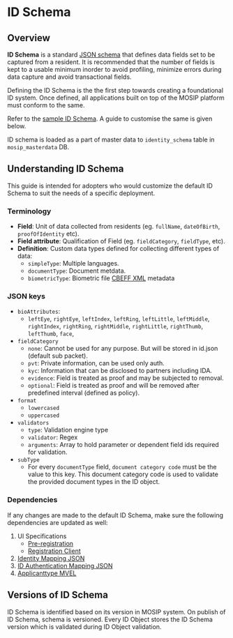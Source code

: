 # ID Schema

## Overview

**ID Schema** is a standard [JSON schema](https://json-schema.org/understanding-json-schema/) that defines data fields set to be captured from a resident. It is recommended that the number of fields is kept to a usable minimum inorder to avoid profiling, minimize errors during data capture and avoid transactional fields.

Defining the ID Schema is the the first step towards creating a foundational ID system. Once defined, all applications built on top of the MOSIP platform must conform to the same.

Refer to the [sample ID Schema](\_files/id-schema/id-schema-sample.json). A guide to customise the same is given below.

ID schema is loaded as a part of master data to `identity_schema` table in `mosip_masterdata` DB.

## Understanding ID Schema

This guide is intended for adopters who would customize the default ID Schema to suit the needs of a specific deployment.

### Terminology

* **Field**: Unit of data collected from residents (eg. `fullName`, `dateOfBirth`, `proofOfIdentity` etc).
* **Field attribute**: Qualification of Field (eg. `fieldCategory`, `fieldType`, etc).
* **Definition**: Custom data types defined for collecting different types of data:
  * `simpleType`: Multiple languages.
  * `documentType`: Document metdata.
  * `biometricType`: Biometric file [CBEFF XML](id-schema.md) metadata

### JSON keys

* `bioAttributes`:
  * `leftEye`, `rightEye`, `leftIndex`, `leftRing`, `leftLittle`, `leftMiddle`, `rightIndex`, `rightRing`, `rightMiddle`, `rightLittle`, `rightThumb`, `leftThumb`, `face`,
* `fieldCategory`
  * `none`: Cannot be used for any purpose. But will be stored in id.json (default sub packet).
  * `pvt`: Private information, can be used only auth.
  * `kyc`: Information that can be disclosed to partners including IDA.
  * `evidence`: Field is treated as proof and may be subjected to removal.
  * `optional`: Field is treated as proof and will be removed after predefined interval (defined as policy).
* `format`
  * `lowercased`
  * `uppercased`
* `validators`
  * `type`: Validation engine type
  * `validator`: Regex
  * `arguments`: Array to hold parameter or dependent field ids required for validation.
* `subType`
  *  For every `documentType` field, `document category code` must be the value to this key. This document category code is used to validate the provided document types in the ID object.
  

### Dependencies

If any changes are made to the default ID Schema, make sure the following dependencies are updated as well:

1. UI Specifications
   * [Pre-registration](pre-registration-ui-specifications.md)
   * [Registration Client](registration-client-ui-specifications.md)
2. [Identity Mapping JSON](https://github.com/mosip/mosip-config/blob/develop3-v3/identity-mapping.json)
3. [ID Authentication Mapping JSON](https://github.com/mosip/mosip-config/blob/develop3-v3/id-authentication-mapping.json)
4. [Applicanttype MVEL](https://github.com/mosip/mosip-config/blob/develop3-v3/applicanttype.mvel)

## Versions of ID Schema

ID Schema is identified based on its version in MOSIP system. On publish of ID Schema, schema is versioned. Every ID Object stores the ID Schema version which is validated during ID Object validation.
